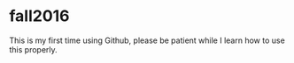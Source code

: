 # fall2016

This is my first time using Github, please be patient while I learn how to use this properly.
